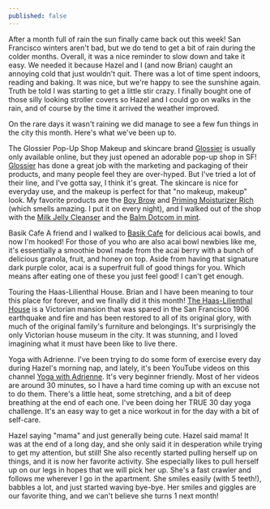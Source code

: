 ```yaml
---
published: false
---
```

After a month full of rain the sun finally came back out this week! San Francisco winters aren't bad, but we do tend to get a bit of rain during the colder months. Overall, it was a nice reminder to slow down and take it easy. We needed it because Hazel and I (and now Brian) caught an annoying cold that just wouldn't quit. There was a lot of time spent indoors, reading and baking. It was nice, but we're happy to see the sunshine again. Truth be told I was starting to get a little stir crazy. I finally bought one of those silly looking stroller covers so Hazel and I could go on walks in the rain, and of course by the time it arrived the weather improved. 

On the rare days it wasn't raining we did manage to see a few fun things in the city this month. Here's what we've been up to. 

The Glossier Pop-Up Shop 
Makeup and skincare brand [Glossier](http://bff.glossier.com/) is usually only available online, but they just opened an adorable pop-up shop in SF! [Glossier](http://bff.glossier.com/) has done a great job with the marketing and packaging of their products, and many people feel they are over-hyped. But I've tried a lot of their line, and I've gotta say, I think it's great. The skincare is nice for everyday use, and the makeup is perfect for that "no makeup, makeup" look. My favorite products are the [Boy Brow](https://www.glossier.com/products/boy-brow) and [Priming Moisturizer Rich](https://www.glossier.com/products/priming-moisturizer-rich) (which smells amazing. I put it on every night), and I walked out of the shop with the [Milk Jelly Cleanser](https://www.glossier.com/products/milky-jelly-cleanser) and the [Balm Dotcom in mint](https://www.glossier.com/products/balm-dotcom).

Basik Cafe
A friend and I walked to [Basik Cafe](https://www.yelp.com/biz/basik-cafe-san-francisco) for delicious acai bowls, and now I'm hooked! For those of you who are also acai bowl newbies like me, it's essentially a smoothie bowl made from the acai berry with a bunch of delicious granola, fruit, and honey on top. Aside from having that signature dark purple color, acai is a superfruit full of good things for you. Which means after eating one of these you just feel good! I can't get enough. 

Touring the Haas-Lilienthal House. 
Brian and I have been meaning to tour this place for forever, and we finally did it this month! [The Haas-Lilienthal House](https://www.haas-lilienthalhouse.org) is a Victorian mansion that was spared in the San Francisco 1906 earthquake and fire and has been restored to all of its original glory, with much of the original family's furniture and belongings. It's surprisingly the only Victorian house museum in the city. It was stunning, and I loved imagining what it must have been like to live there. 

Yoga with Adrienne. 
I've been trying to do some form of exercise every day during Hazel's morning nap, and lately, it's been YouTube videos on this channel [Yoga with Adrienne](https://www.youtube.com/user/yogawithadriene/). It's very beginner friendly. Most of her videos are around 30 minutes, so I have a hard time coming up with an excuse not to do them. There's a little heat, some stretching, and a bit of deep breathing at the end of each one. I've been doing her TRUE 30 day yoga challenge. It's an easy way to get a nice workout in for the day with a bit of self-care. 

Hazel saying "mama" and just generally being cute. 
Hazel said mama! It was at the end of a long day, and she only said it in desperation while trying to get my attention, but still! She also recently started pulling herself up on things, and it is now her favorite activity. She especially likes to pull herself up on our legs in hopes that we will pick her up. She's a fast crawler and follows me wherever I go in the apartment. She smiles easily (with 5 teeth!), babbles a lot, and just started waving bye-bye. Her smiles and giggles are our favorite thing, and we can't believe she turns 1 next month! 